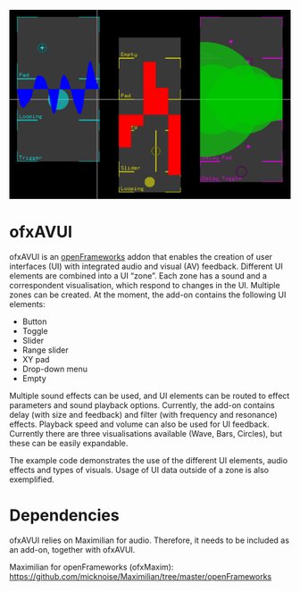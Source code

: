 ![ScreenShot](https://github.com/AVUIs/ofxAVUI/blob/master/screenshot.png "ScreenShot")

# ofxAVUI

ofxAVUI is an [openFrameworks](http://www.openframeworks.cc) addon that enables the creation of user interfaces (UI) with integrated audio and visual (AV) feedback. Different UI elements are combined into a UI “zone”. Each zone has a sound and a correspondent visualisation, which respond to changes in the UI. Multiple zones can be created. At the moment, the add-on contains the following UI elements:
- Button
- Toggle
- Slider
- Range slider
- XY pad
- Drop-down menu
- Empty

Multiple sound effects can be used, and UI elements can be routed to effect parameters and sound playback options. Currently, the add-on contains delay (with size and feedback) and filter (with frequency and resonance) effects. Playback speed and volume can also be used for UI feedback. Currently there are three visualisations available (Wave, Bars, Circles), but these can be easily expandable.

The example code demonstrates the use of the different UI elements, audio effects and types of visuals. Usage of UI data outside of a zone is also exemplified.

# Dependencies

ofxAVUI relies on Maximilian for audio. Therefore, it needs to be included as an add-on, together with ofxAVUI.

Maximilian for openFrameworks (ofxMaxim): https://github.com/micknoise/Maximilian/tree/master/openFrameworks

